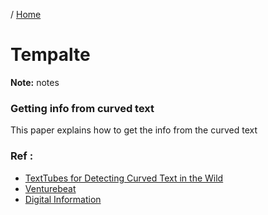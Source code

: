 / [Home](index.md)

# Tempalte

**Note:** notes



### Getting info from curved text

This paper explains how to get the info from the curved text

### Ref :

  * [TextTubes for Detecting Curved Text in the Wild](https://arxiv.org/pdf/1912.08990.pdf)
  * [Venturebeat](https://venturebeat.com/2019/12/26/amazon-researchers-use-ai-to-improve-ocr-for-curved-text/)
  * [Digital Information](https://www.digitalinformationworld.com/2019/12/ai-helping-researchers-at-amazon-for-curved-text-recognition.html)

